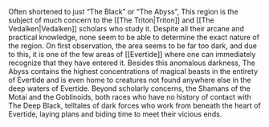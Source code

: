 Often shortened to just “The Black” or “The Abyss”, This region is the subject of much concern to the [[The Triton|Triton]] and [[The Vedalken|Vedalken]] scholars who study it. Despite all their arcane and practical knowledge, none seem to be able to determine the exact nature of the region. On first observation, the area seems to be far too dark, and due to this, it is one of the few areas of [[Evertide]] where one can immediately recognize that they have entered it. Besides this anomalous darkness, The Abyss contains the highest concentrations of magical beasts in the entirety of Evertide and is even home to creatures not found anywhere else in the deep waters of Evertide. Beyond scholarly concerns, the Shamans of the Motai and the Goblinoids, both races who have no history of contact with The Deep Black, telltales of dark forces who work from beneath the heart of Evertide, laying plans and biding time to meet their vicious ends.